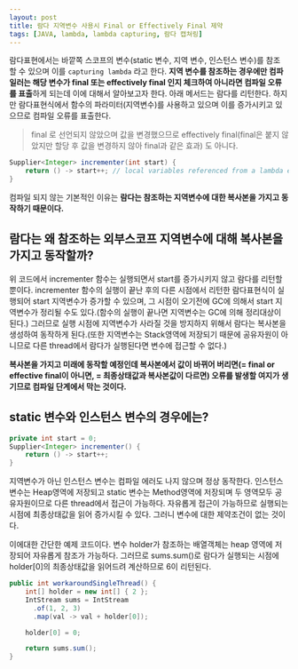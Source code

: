 ```yaml
---
layout: post
title: 람다 지역변수 사용시 Final or Effectively Final 제약
tags: [JAVA, lambda, lambda capturing, 람다 캡쳐링]
---
```


람다표현에서는 바깥쪽 스코프의 변수(static 변수, 지역 변수, 인스턴스 변수)를 참조 할 수 있으며 이를 `capturing lambda` 라고 한다.
**지역 변수를 참조하는 경우에만 컴파일러는 해당 변수가 final 또는 effectively final 인지 체크하여 아니라면 컴파일 오류를 표출**하게 되는데 이에 대해서 알아보고자 한다.
아래 메서드는 람다를 리턴한다. 하지만 람다표현식에서 함수의 파라미터(지역변수)를 사용하고 있으며 이를 증가시키고 있으므로 컴파일 오류를 표출한다.

> final 로 선언되지 않았으며 값을 변경했으므로 effectively final(final은 붙지 않았지만 할당 후 값을 변경하지 않아 final과 같은 효과) 도 아니다.

```java
Supplier<Integer> incrementer(int start) {
    return () -> start++; // local variables referenced from a lambda expression must be final or effectively final
}
```

컴파일 되지 않는 기본적인 이유는 **람다는 참조하는 지역변수에 대한 복사본을 가지고 동작하기 때문이다.**

## 람다는 왜 참조하는 외부스코프 지역변수에 대해 복사본을 가지고 동작할까?

위 코드에서 incrementer 함수는 실행되면서 start를 증가시키지 않고 람다를 리턴할 뿐이다. incrementer 함수의 실행이 끝난 후의 다른 시점에서 리턴한 람다표현식이 실행되어 start 지역변수가 증가할 수 있으며, 그 시점이 오기전에 GC에 의해서 start 지역변수가 정리될 수도 있다.(함수의 실행이 끝나면 지역변수는 GC에 의해 정리대상이 된다.)
그러므로 실행 시점에 지역변수가 사라질 것을 방지하지 위해서 람다는 복사본을 생성하여 동작하게 된다.(또한 지역변수는 Stack영역에 저장되기 때문에 공유자원이 아니므로 다른 thread에서 람다가 실행된다면 변수에 접근할 수 없다.)

**복사본을 가지고 미래에 동작할 예정인데 복사본에서 값이 바뀌어 버리면(= final or effective final이 아니면, = 최종상태값과 복사본값이 다르면) 오류를 발생할 여지가 생기므로 컴파일 단계에서 막는 것이다.**

## static 변수와 인스턴스 변수의 경우에는?

```java
private int start = 0;
Supplier<Integer> incrementer() {
    return () -> start++;
}
```

지역변수가 아닌 인스턴스 변수는 컴파일 에러도 나지 않으며 정상 동작한다. 인스턴스 변수는 Heap영역에 저장되고 static 변수는 Method영역에 저장되며 두 영역모두 공유자원이므로 다른 thread에서 접근이 가능하다.
자유롭게 접근이 가능하므로 실행되는 시점에 최종상태값을 읽어 증가시킬 수 있다. 그러니 변수에 대한 제약조건이 없는 것이다.

이에대한 간단한 예제 코드이다. 변수 holder가 참조하는 배열객체는 heap 영역에 저장되어 자유롭게 참조가 가능하다. 그러므로 sums.sum()로 람다가 실행되는 시점에 holder[0]의 최종상태값을 읽어드려 계산하므로 6이 리턴된다.

```java
public int workaroundSingleThread() {
    int[] holder = new int[] { 2 };
    IntStream sums = IntStream
      .of(1, 2, 3)
      .map(val -> val + holder[0]);

    holder[0] = 0;

    return sums.sum();
}
```